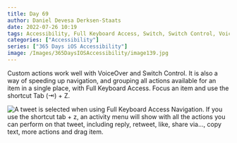```yaml
---
title: Day 69
author: Daniel Devesa Derksen-Staats
date: 2022-07-26 10:19
tags: Accessibility, Full Keyboard Access, Switch, Switch Control, VoiceOver, a11y
categories: ["Accessibility"]
series: ["365 Days iOS Accessibility"]
image: /Images/365DaysIOSAccessibility/image139.jpg
---
```


Custom actions work well with VoiceOver and Switch Control. It is also a way of speeding up navigation, and grouping all actions available for an item in a single place, with Full Keyboard Access. Focus an item and use the shortcut Tab (⇥) + Z.

![A tweet is selected when using Full Keyboard Access Navigation. If you use the shortcut tab + z, an activity menu will show with all the actions you can perform on that tweet, including reply, retweet, like, share via..., copy text, more actions and drag item.](/Images/365DaysIOSAccessibility/image139.jpg)